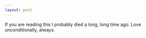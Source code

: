 ```yaml
---
layout: post
---
```


If you are reading this I probably died a long, long time ago.
Love unconditionally, always.
